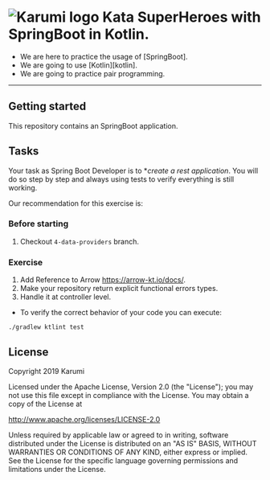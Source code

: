 # ![Karumi logo][karumilogo] Kata SuperHeroes with SpringBoot in Kotlin.

- We are here to practice the usage of [SpringBoot].
- We are going to use [Kotlin][kotlin].
- We are going to practice pair programming.

---

## Getting started

This repository contains an SpringBoot application.

## Tasks

Your task as Spring Boot Developer is to **create a rest application*. You will do so step by step and always using tests to verify everything is still working.

Our recommendation for this exercise is:

### Before starting
  1. Checkout `4-data-providers` branch.

### Exercise
  1. Add Reference to Arrow https://arrow-kt.io/docs/.
  2. Make your repository return explicit functional errors types.
  3. Handle it at controller level.

- To verify the correct behavior of your code you can execute:

```shell
./gradlew ktlint test
```

## License

Copyright 2019 Karumi

Licensed under the Apache License, Version 2.0 (the "License");
you may not use this file except in compliance with the License.
You may obtain a copy of the License at

  http://www.apache.org/licenses/LICENSE-2.0

Unless required by applicable law or agreed to in writing, software
distributed under the License is distributed on an "AS IS" BASIS,
WITHOUT WARRANTIES OR CONDITIONS OF ANY KIND, either express or implied.
See the License for the specific language governing permissions and
limitations under the License.

[karumilogo]: https://cloud.githubusercontent.com/assets/858090/11626547/e5a1dc66-9ce3-11e5-908d-537e07e82090.png
